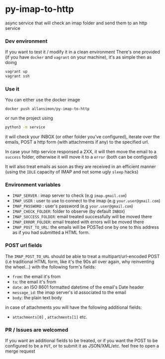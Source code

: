 # py-imap-to-http
async service that will check an imap folder and send them to an http service

### Dev environment

If you want to test it / modify it in a clean environment
There's one provided (if you have `docker` and `vagrant` on your machine), it's as simple then as doing

```sh
vagrant up
vagrant ssh
```

### Use it

You can either use the docker image

```
docker push allansimon/py-imap-to-http
```

or run the project using

```sh
python3 -m service
```

it will check your INBOX (or other folder you've configured), iterate over the emails,
POST a http form (with attachments if any) to the specified url.

In case your http service responsed a 2XX, it will then move the email to a `success` folder, otherwise it will move it to a `error` (both can be configured)

It will also treat emails as soon as they are received in an efficient manner (using the `IDLE` capacity of IMAP and not some ugly `sleep` hacks)

### Environment variables

 * `IMAP_SERVER` : imap server to check (e.g `imap.gmail.com`)
 * `IMAP_USER` : user to use to connect to the imap (e.g `your.user@gmail.com`)
 * `IMAP_PASSWORD` : user's password  (e.g `your.user@gmail.com`)
 * `IMAP_CHECK_FOLDER`: folder to observe (by default `INBOX`)
 * `IMAP_SUCCESS_FOLDER`: email treated successfully will be moved there
 * `IMAP_ERROR_FOLDER`: email treated with errors will be moved there
 * `IMAP_POST_TO_URL`: the emails will be POSTed one by one to this address as if you had submitted a HTML form.


### POST url fields

The `IMAP_POST_TO_URL` should be able to treat a multipart/url-encoded POST (i.e traditional HTML form, like it's the 90s all over again, why reinventing the wheel...) with the following form's fields:

   * `from`: the email it's from
   * `to`: the email it's from
   * `date`: an ISO 8601 formatted datetime of the email's Date header
   * `message_id`: the imap server's id associated to the email
   * `body`: the plain text body

   in case of attachments you will have the following additional fields:

   * `attachments[0]` , `attachments[1]` etc.

### PR / Issues are welcomed

If you want an additional fields to be treated, or if you want the POST to be configured to be a `PUT`, or to submit it as JSON/XML/etc. feel free to open a merge request
